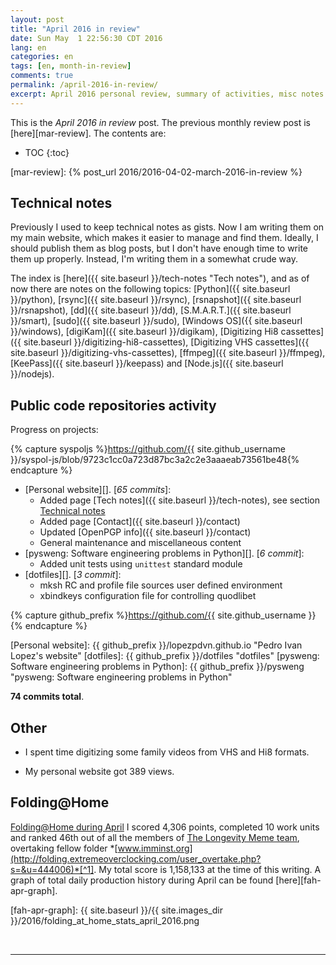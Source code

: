 ```yaml
---
layout: post
title: "April 2016 in review"
date: Sun May  1 22:56:30 CDT 2016
lang: en
categories: en
tags: [en, month-in-review]
comments: true
permalink: /april-2016-in-review/
excerpt: April 2016 personal review, summary of activities, misc notes...
---
```


This is the *April 2016 in review* post. The previous monthly review post is
[here][mar-review].  The contents are:

* TOC
{:toc}

[mar-review]: {% post_url 2016/2016-04-02-march-2016-in-review %}

## Technical notes ####################################################

Previously I used to keep technical notes as gists. Now I am writing them on my
main website, which makes it easier to manage and find them. Ideally, I should
publish them as blog posts, but I don't have enough time to write them up
properly. Instead, I'm writing them in a somewhat crude way.

The index is [here]({{ site.baseurl }}/tech-notes "Tech notes"), and as of now
there are notes on the following topics:
[Python]({{ site.baseurl }}/python),
[rsync]({{ site.baseurl }}/rsync),
[rsnapshot]({{ site.baseurl }}/rsnapshot),
[dd]({{ site.baseurl }}/dd),
[S.M.A.R.T.]({{ site.baseurl }}/smart),
[sudo]({{ site.baseurl }}/sudo),
[Windows OS]({{ site.baseurl }}/windows),
[digiKam]({{ site.baseurl }}/digikam),
[Digitizing Hi8 cassettes]({{ site.baseurl }}/digitizing-hi8-cassettes),
[Digitizing VHS cassettes]({{ site.baseurl }}/digitizing-vhs-cassettes),
[ffmpeg]({{ site.baseurl }}/ffmpeg),
[KeePass]({{ site.baseurl }}/keepass) and
[Node.js]({{ site.baseurl }}/nodejs).

## Public code repositories activity ###################################

Progress on projects:

{% capture syspoljs %}https://github.com/{{ site.github_username }}/syspol-js/blob/9723c1cc0a723d87bc3a2c2e3aaaeab73561be48{% endcapture %}

- [Personal website][]. [*65 commits*]:
  - Added page [Tech notes]({{ site.baseurl }}/tech-notes), see section
    [Technical notes](#technical-notes "Technical notes")
  - Added page [Contact]({{ site.baseurl }}/contact)
  - Updated [OpenPGP info]({{ site.baseurl }}/contact)
  - General maintenance and miscellaneous content
- [pysweng: Software engineering problems in Python][]. [*6 commit*]:
  - Added unit tests using `unittest` standard module
- [dotfiles][]. [*3 commit*]:
  - mksh RC and profile file sources user defined environment
  - xbindkeys configuration file for controlling quodlibet

{% capture github_prefix %}https://github.com/{{ site.github_username }}{% endcapture %}

[Personal website]: {{ github_prefix }}/lopezpdvn.github.io "Pedro Ivan Lopez's website"
[dotfiles]: {{ github_prefix }}/dotfiles "dotfiles"
[pysweng: Software engineering problems in Python]: {{ github_prefix }}/pysweng "pysweng: Software engineering problems in Python"

**74 commits total**.

## Other ###############################################################

- I spent time digitizing some family videos from VHS and Hi8 formats.

- My personal website got 389 views.

## Folding@Home #######################################################

[Folding@Home during April][fah-stats] I scored 4,306 points, completed 10 work
units and ranked 46th out of all the members of [The Longevity Meme team][],
overtaking fellow folder
*[www.imminst.org](http://folding.extremeoverclocking.com/user_overtake.php?s=&u=444006)*[^1].
My total score is 1,158,133 at the time of this writing.  A graph of total
daily production history during April can be found [here][fah-apr-graph].

[fah-stats]: http://folding.extremeoverclocking.com/user_summary.php?s=&u=648628 "dreilopz - User Summary - EXTREME Overclocking Folding @ Home Stats"
[The Longevity Meme team]: http://folding.extremeoverclocking.com/user_list.php?s=&t=32461 "The Longevity Meme Individual Users List"
[fah-apr-graph]: {{ site.baseurl }}/{{ site.images_dir }}/2016/folding_at_home_stats_april_2016.png

[^1]: www.imminst.org == [LongeCity](http://www.longecity.org "Advocacy & Research for Unlimited Lifespans")

<br/>

---
